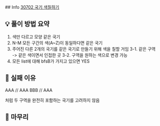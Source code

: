 \## Info
[30702 국기 색칠하기](https://www.acmicpc.net/problem/30702)

## 💡 풀이 방법 요약
1. 색만 다르고 모양 같은 국기
2. N-M 모든 구간의 색(A~Z)이 동일하다면 같은 국기
3. 주어진 다른 2개의 국기를 같은 국기로 만들기 위해 색을 칠할 거임
   3-1. 같은 구역 -> 같은 색이면서 인접한 곳
   3-2. 구역을 원하는 색으로 변경 가능
4. 모든 list에 대해 bfsB가 가지고 있으면 YES

## 👀 실패 이유
AAA // AAA
BBB // AAA

처럼 두 구역을 완전히 포함하는 국기를 고려하지 않음 

## 🙂 마무리
